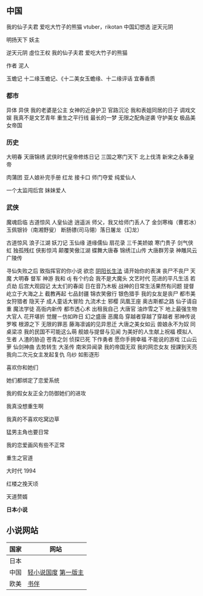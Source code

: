 

## 中国
我的仙子夫君  爱吃大竹子的熊猫
vtuber，rikotan
中国幻想选
逆天元阴

明扬天下
妖主

逆天元阴
虛位王权
我的仙子夫君  爱吃大竹子的熊猫

  作者
  泥人

玉蟾记 十二缘玉蟾记、《十二美女玉蟾缘、十二缘评话
宜春香质
### 都市

异体 异侠 我的老婆是公主 女神的近身护卫 官路沉沦 我和表姐同居的日子 调戏文娱 我真不是文艺青年 重生之平行线 最长的一梦  无限之配角逆袭 守护美女
极品美女帝国

### 历史

大明春 天唐锦绣 武侠时代皇帝修炼日记 三国之寒门天下 北上伐清 新宋之永春皇帝 

肉蒲团
亚人娘补完手册
红龙 接卡口
师门夺爱 纯爱仙人

一个太监闯后宫
妹妹爱人

### 武侠

魔魂启临 古道惊风 人皇仙途 逍遥派  师父，我又给师门丢人了 金剑寒梅（曹若冰）玉佩银铃（南湘野叟） 断肠镖(司马翎）落日屠龙（幻龙）

古道惊风
浪子江湖
妖刀记
玉仙缘
道缘儒仙
扇花录
三千美娇娘
寒门贵子
剑气侠虹
独孤残红
侠影惊鸿
颠覆笑傲江湖
蝶舞大唐春
锦绣江山传
大唐群芳录
神雕风云
广陵传

寻仙失败之后
致指挥官的你小说
欲恋
[阴阳长生法](https://www.changyeyuhuo.com/book/50472/index_6.html)
请开始你的表演
丧尸不丧尸
天魔
大明春
督军
神游
我和 dj 有个约会
我不是大魔头
文艺时代
范进的平凡生活 若贞劫
后宫大观园记 太太们的春闺 日在音乃木板 战神的日常生活果然有问题 提督屹立于大海之上 截教再起 七品封疆 锦衣笑傲行 银色猎手 我的女友是丧尸 都市美女狩猎者 隐天子
成人童话大冒险 九流术士 邪樱 凤凰王座 奥古斯都之路 仙子请自重 魔法学徒 高衙内新传 都市透心术 出租我自己 大唐官 油炸雪之下
地上最强生物 大官人 花开堪折 觉醒－仿如昨日
幻之盛唐 恶魔岛 穿越者穿越了穿越者 邪神传说
罗喉 根源之下 无限的罪恶 藤海凛诚的见异思迁
大唐之美女如云 兽娘永不为奴 同桌梁凉 我的民国不可能这么萌 舰娘与提督与见闻 
为美好的人生献上祝福 模拟人生者 人渣的胁迫
苍青之剑 侦探已死 下作勇者
愿你手拥幸福 不能说的游戏 江山云萝 仙剑神曲
去势转生
大圣传 南宋异闻录
我的帝国无双
我的网恋女友
授課到天亮
我向二次元女主发起复仇
乌纱
如影逐形

喜欢你和她们

她们都绑定了恋爱系统

我的假女友正全力防御她们的进攻

我真没想重生啊

我真的不喜欢吃窝边草

猛男主角也要日常

我的恋爱画风有些不正常

重生之官道

大时代 1994

红楼之挽天顷

天道赘婿

**日本小说**



## 小说网站

| 国家 | 网站                                                                                                         |
| ---- | ------------------------------------------------------------------------------------------------------------ |
| 日本 |  |
| 中国 | [轻小说国度](https://www.lightnovel.us/cn/) [第一版主](www.01bz.wang)                                        |
| 欧美 | [书伴](https://bookfere.com/)                                                                                |
